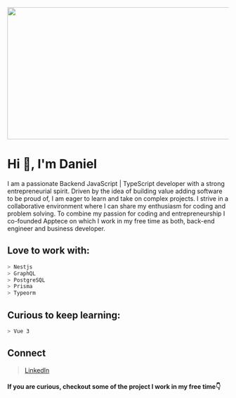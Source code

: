 
<div align="center">
  <img src="https://cdn.pixabay.com/photo/2016/08/03/09/03/universe-1566159__340.jpg" height="300" width="800px">
</div>

# Hi 👋, I'm Daniel

I am a passionate Backend JavaScript | TypeScript developer with a strong entrepreneurial spirit. Driven by the idea of building value adding software to be proud of, I am eager to learn and take on complex projects. I strive in a collaborative environment where I can share my enthusiasm for coding and problem solving. To combine my passion for coding and entrepreneurship I co-founded Apptece on which I work in my free time as both, back-end engineer and business developer.

## Love to work with:
   ```bash
  > Nestjs
  > GraphQL
  > PostgreSQL
  > Prisma
  > Typeorm
   ```

## Curious to keep learning:
   ```bash
  > Vue 3
   ```


## Connect

> [LinkedIn](https://www.linkedin.com/in/daniel-hernandez-ller/)

#### If you are curious, checkout some of the project I work in my free time👇
